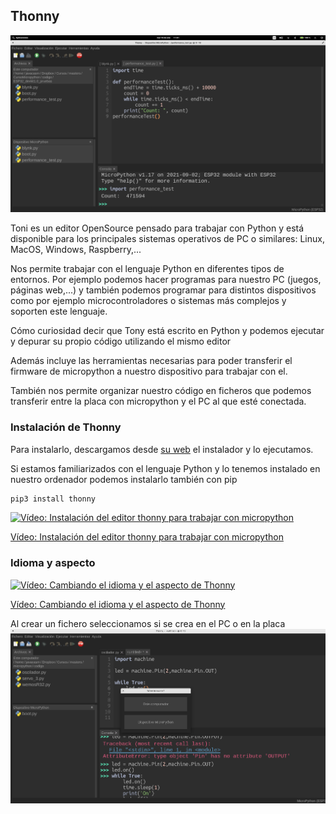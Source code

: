 ## Thonny

![](./images/thonny_microython.png)

Toni es un editor OpenSource pensado para trabajar con Python y está disponible para los principales sistemas operativos de PC o similares: Linux, MacOS, Windows, Raspberry,...

Nos permite trabajar con el lenguaje Python en diferentes tipos de entornos. Por ejemplo podemos hacer programas para nuestro PC (juegos, páginas web,...) y también podemos programar para distintos dispositivos como por ejemplo microcontroladores o sistemas más complejos y soporten este lenguaje.

Cómo curiosidad decir que Tony está escrito en Python y podemos ejecutar y depurar su propio código utilizando el mismo editor

Además incluye las herramientas necesarias para poder transferir el firmware de micropython a nuestro dispositivo para trabajar con el.

También nos permite organizar nuestro código en ficheros que podemos transferir entre la placa con micropython y el PC al que esté conectada.


### Instalación de Thonny

Para instalarlo, descargamos desde [su web](https://thonny.org) el instalador y lo ejecutamos.

Si estamos familiarizados con el lenguaje Python y lo tenemos instalado en nuestro ordenador podemos instalarlo también con pip

```sh
pip3 install thonny
```

[![Vídeo: Instalación del editor thonny para trabajar con micropython](https://img.youtube.com/vi/Y0AMEYzImNQ/0.jpg)](https://drive.google.com/file/d/1MzPOHE7vCj482CQhV7m7ZcZ99B-jWzUN/view?usp=sharing)

[Vídeo: Instalación del editor thonny para trabajar con micropython](https://drive.google.com/file/d/1MzPOHE7vCj482CQhV7m7ZcZ99B-jWzUN/view?usp=sharing)


### Idioma y aspecto

[![Vídeo: Cambiando el  idioma y el aspecto de Thonny](https://img.youtube.com/vi/KD9TczjAtrg/0.jpg)](https://drive.google.com/file/d/1Cm3jT0t02wbxcsdSlMpNwhWpcaQ02BM-/view?usp=sharing)

[Vídeo: Cambiando el  idioma y el aspecto de Thonny](https://drive.google.com/file/d/1Cm3jT0t02wbxcsdSlMpNwhWpcaQ02BM-/view?usp=sharing)





Al crear un fichero seleccionamos si se crea en el PC o en la placa
![](./images/Thonny_microOrPC_file.png)


